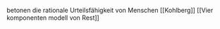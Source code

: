 betonen die rationale Urteilsfähigkeit von Menschen
[[Kohlberg]]
[[Vier komponenten modell von Rest]]
